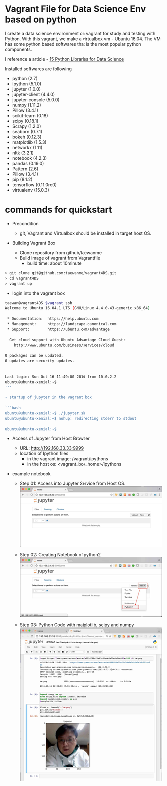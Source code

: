 # Vagrant File for Data Science Env based on python

I create a data science environment on vagrant for study and testing with Python.
With this vagrant, we make a virtualbox vm - Ubuntu 16.04.
The VM has some python based softwares that is the most popular python components.

I reference a article - [15 Python Libraries for Data Science](https://www.upwork.com/hiring/data/15-python-libraries-data-science/)


Installed softwares are following

- python (2.7)
- ipython (5.1.0)
- jupyter (1.0.0)
- jupyter-client (4.4.0)
- jupyter-console (5.0.0)
- numpy (1.11.2)
- Pillow (3.4.1)
- scikit-learn (0.18)
- scipy (0.18.1)
- Scrapy (1.2.0)
- seaborn (0.7.1)
- bokeh (0.12.3)
- matplotlib (1.5.3)
- networkx (1.11)
- nltk (3.2.1)
- notebook (4.2.3)
- pandas (0.19.0)
- Pattern (2.6)
- Pillow (3.4.1)
- pip (8.1.2)
- tensorflow (0.11.0rc0)
- virtualenv (15.0.3)


# commands for quickstart

- Precondition
  - git, Vagrant and Virtualbox should be installed in target host OS.

- Building Vagrant Box
  - Clone repository from github/taewanme
  - Build image of vagrant from Vagrantfile
    - build time: about 10minute

```bash
> git clone git@github.com:taewanme/vagrant4DS.git
> cd vagrant4DS
> vagrant up
```

- login into the vagrant box

```bash
taewan@vagrant4DS $vagrant ssh
Welcome to Ubuntu 16.04.1 LTS (GNU/Linux 4.4.0-43-generic x86_64)

 * Documentation:  https://help.ubuntu.com
 * Management:     https://landscape.canonical.com
 * Support:        https://ubuntu.com/advantage

  Get cloud support with Ubuntu Advantage Cloud Guest:
    http://www.ubuntu.com/business/services/cloud

0 packages can be updated.
0 updates are security updates.


Last login: Sun Oct 16 11:49:00 2016 from 10.0.2.2
ubuntu@ubuntu-xenial:~$
'''

- startup of jupyter in the vagrant box

```bash
ubuntu@ubuntu-xenial:~$ ./jupyter.sh
ubuntu@ubuntu-xenial:~$ nohup: redirecting stderr to stdout

ubuntu@ubuntu-xenial:~$
```

- Access of Jupyter from Host Browser
  - URL: http://192.168.33.33:9999
  - location of Ipython files
    -  in the vagrant image: /vagrant/ipythons
    -  in the host os: <vagrant_box_home>/ipythons

- example notebook

  - Step 01: Access into Jupyter Service from Host OS.
  ![](./images/step01.jpg)

  - Step 02: Creating Notebook of python2
  ![](./images/step02.jpg)

  - Step 03: Python Code with matplotlib, scipy and numpy
  ![](./images/step03.jpg)

